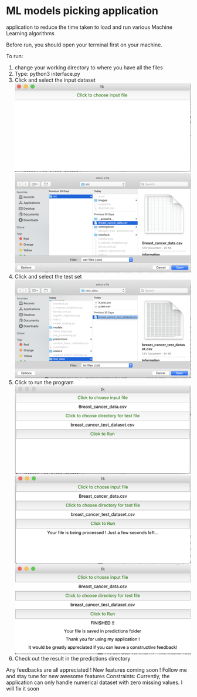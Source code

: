 # ML models picking application
application to reduce the time taken to load and run various Machine Learning algorithms

Before run, you should open your terminal first on your machine.

To run:
1. change your working directory to where you have all the files
2. Type: python3 interface.py
3. Click and select the input dataset
![Image of in01](https://github.com/le000043/ML-models-picking-application/blob/master/src/images/in01.png)
![Image of in01](https://github.com/le000043/ML-models-picking-application/blob/master/src/images/in02.png)
6. Click and select the test set
![Image of in01](https://github.com/le000043/ML-models-picking-application/blob/master/src/images/in03.png)
7. Click to run the program
![Image of in01](https://github.com/le000043/ML-models-picking-application/blob/master/src/images/out01.png)
![Image of in01](https://github.com/le000043/ML-models-picking-application/blob/master/src/images/out02.png)
![Image of in01](https://github.com/le000043/ML-models-picking-application/blob/master/src/images/out03.png)
7. Check out the result in the predictions directory

Any feedbacks are all appreciated ! 
New features coming soon ! Follow me and stay tune for new awesome features 
Constraints: Currently, the application can only handle numerical dataset with zero missing values. I will fix it soon
